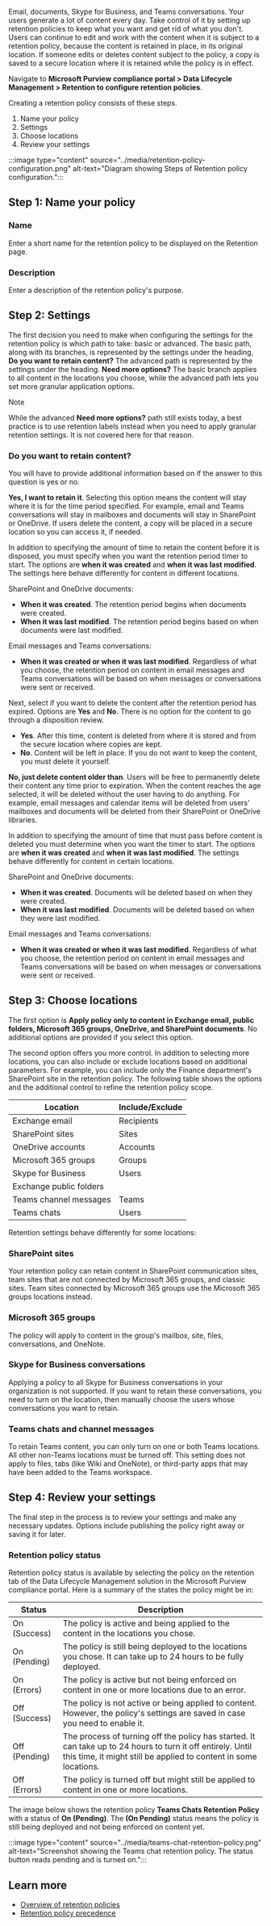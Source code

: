 Email, documents, Skype for Business, and Teams conversations. Your users generate a lot of content every day. Take control of it by setting up retention policies to keep what you want and get rid of what you don't. Users can continue to edit and work with the content when it is subject to a retention policy, because the content is retained in place, in its original location. If someone edits or deletes content subject to the policy, a copy is saved to a secure location where it is retained while the policy is in effect.

Navigate to **Microsoft Purview compliance portal > Data Lifecycle Management > Retention to configure retention policies**.

Creating a retention policy consists of these steps.

1. Name your policy
1. Settings
1. Choose locations
1. Review your settings

:::image type="content" source="../media/retention-policy-configuration.png" alt-text="Diagram showing Steps of Retention policy configuration.":::

## Step 1: Name your policy

### Name

Enter a short name for the retention policy to be displayed on the Retention page.

### Description

Enter a description of the retention policy's purpose.

## Step 2: Settings

The first decision you need to make when configuring the settings for the retention policy is which path to take: basic or advanced. The basic path, along with its branches, is represented by the settings under the heading, **Do you want to retain content?** The advanced path is represented by the settings under the heading. **Need more options?** The basic branch applies to all content in the locations you choose, while the advanced path lets you set more granular application options.

> [!NOTE]
> While the advanced **Need more options?** path still exists today, a best practice is to use retention labels instead when you need to apply granular retention settings. It is not covered here for that reason.

### Do you want to retain content?

You will have to provide additional information based on if the answer to this question is yes or no.

**Yes, I want to retain it**. Selecting this option means the content will stay where it is for the time period specified. For example, email and Teams conversations will stay in mailboxes and documents will stay in SharePoint or OneDrive. If users delete the content, a copy will be placed in a secure location so you can access it, if needed.

In addition to specifying the amount of time to retain the content before it is disposed, you must specify when you want the retention period timer to start. The options are **when it was created** and **when it was last modified**. The settings here behave differently for content in different locations.

SharePoint and OneDrive documents:

- **When it was created**. The retention period begins when documents were created.
- **When it was last modified**. The retention period begins based on when documents were last modified.

Email messages and Teams conversations:

- **When it was created or when it was last modified**. Regardless of what you choose, the retention period on content in email messages and Teams conversations will be based on when messages or conversations were sent or received.

Next, select if you want to delete the content after the retention period has expired. Options are **Yes** and **No**. There is no option for the content to go through a disposition review.

- **Yes**. After this time, content is deleted from where it is stored and from the secure location where copies are kept.
- **No**. Content will be left in place. If you do not want to keep the content, you must delete it yourself.

**No, just delete content older than**. Users will be free to permanently delete their content any time prior to expiration. When the content reaches the age selected, it will be deleted without the user having to do anything. For example, email messages and calendar items will be deleted from users' mailboxes and documents will be deleted from their SharePoint or OneDrive libraries.

In addition to specifying the amount of time that must pass before content is deleted you must determine when you want the timer to start. The options are **when it was created** and **when it was last modified**. The settings behave differently for content in certain locations.

SharePoint and OneDrive documents:

- **When it was created**. Documents will be deleted based on when they were created.
- **When it was last modified**. Documents will be deleted based on when they were last modified.

Email messages and Teams conversations:

- **When it was created or when it was last modified**. Regardless of what you choose, the retention period on content in email messages and Teams conversations will be based on when messages or conversations were sent or received.

## Step 3: Choose locations

The first option is **Apply policy only to content in Exchange email, public folders, Microsoft 365 groups, OneDrive, and SharePoint documents**. No additional options are provided if you select this option.

The second option offers you more control. In addition to selecting more locations, you can also include or exclude locations based on additional parameters. For example, you can include only the Finance department's SharePoint site in the retention policy. The following table shows the options and the additional control to refine the retention policy scope.

| Location  | Include/Exclude  |
|---|---|
| Exchange email  | Recipients  |
|  SharePoint sites  |  	Sites |
|  OneDrive accounts|  Accounts |
|  Microsoft 365 groups | Groups  |
|  Skype for Business| Users  |
| Exchange public folders	  |   |
|  Teams channel messages | Teams  |
|  Teams chats | Users  |

Retention settings behave differently for some locations:

### SharePoint sites

Your retention policy can retain content in SharePoint communication sites, team sites that are not connected by Microsoft 365 groups, and classic sites. Team sites connected by Microsoft 365 groups use the Microsoft 365 groups locations instead.

### Microsoft 365 groups

The policy will apply to content in the group's mailbox, site, files, conversations, and OneNote.

### Skype for Business conversations

Applying a policy to all Skype for Business conversations in your organization is not supported. If you want to retain these conversations, you need to turn on the location, then manually choose the users whose conversations you want to retain.

### Teams chats and channel messages

To retain Teams content, you can only turn on one or both Teams locations. All other non-Teams locations must be turned off. This setting does not apply to files, tabs (like Wiki and OneNote), or third-party apps that may have been added to the Teams workspace.

## Step 4: Review your settings

The final step in the process is to review your settings and make any necessary updates. Options include publishing the policy right away or saving it for later.

### Retention policy status

Retention policy status is available by selecting the policy on the retention tab of the Data Lifecycle Management solution in the Microsoft Purview compliance portal. Here is a summary of the states the policy might be in:

| Status  |  Description |
|---|---|
|  On (Success) | The policy is active and being applied to the content in the locations you chose.  |
|  On (Pending) | The policy is still being deployed to the locations you chose. It can take up to 24 hours to be fully deployed.  |
|  On (Errors) | The policy is active but not being enforced on content in one or more locations due to an error.   |
| Off (Success)  | The policy is not active or being applied to content. However, the policy's settings are saved in case you need to enable it.  |
| Off (Pending)  | The process of turning off the policy has started. It can take up to 24 hours to turn it off entirely. Until this time, it might still be applied to content in some locations.  |
|  Off (Errors) | The policy is turned off but might still be applied to content in one or more locations.   |

The image below shows the retention policy **Teams Chats Retention Policy** with a status of **On (Pending)**. The **(On Pending)** status means the policy is still being deployed and not being enforced on content yet.

:::image type="content" source="../media/teams-chat-retention-policy.png" alt-text="Screenshot showing the Teams chat retention policy. The status button reads pending and is turned on.":::

## Learn more

- [Overview of retention policies](/microsoft-365/compliance/retention-policies?azure-portal=true)
- [Retention policy precedence](/microsoft-365/compliance/labels?the-principles-of-retention-or-what-takes-precedence?azure-portal=true)
